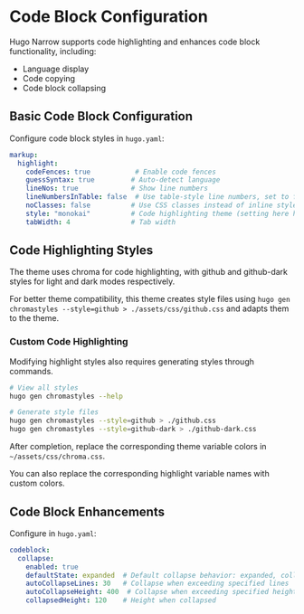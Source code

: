 # Code Block Configuration

Hugo Narrow supports code highlighting and enhances code block functionality, including:

- Language display
- Code copying
- Code block collapsing

## Basic Code Block Configuration

Configure code block styles in `hugo.yaml`:

```yaml
markup:
  highlight:
    codeFences: true           # Enable code fences
    guessSyntax: true         # Auto-detect language
    lineNos: true             # Show line numbers
    lineNumbersInTable: false  # Use table-style line numbers, set to false for theme compatibility
    noClasses: false          # Use CSS classes instead of inline styles
    style: "monokai"          # Code highlighting theme (setting here has no effect, details below)
    tabWidth: 4               # Tab width
```

## Code Highlighting Styles

The theme uses chroma for code highlighting, with github and github-dark styles for light and dark modes respectively.

For better theme compatibility, this theme creates style files using `hugo gen chromastyles --style=github > ./assets/css/github.css` and adapts them to the theme.

### Custom Code Highlighting

Modifying highlight styles also requires generating styles through commands.

```bash
# View all styles
hugo gen chromastyles --help

# Generate style files
hugo gen chromastyles --style=github > ./github.css
hugo gen chromastyles --style=github-dark > ./github-dark.css
```
After completion, replace the corresponding theme variable colors in `~/assets/css/chroma.css`.

You can also replace the corresponding highlight variable names with custom colors.

## Code Block Enhancements

Configure in `hugo.yaml`:

```yaml
codeblock:
  collapse:
    enabled: true
    defaultState: expanded  # Default collapse behavior: expanded, collapsed
    autoCollapseLines: 30   # Collapse when exceeding specified lines
    autoCollapseHeight: 400  # Collapse when exceeding specified height
    collapsedHeight: 120    # Height when collapsed
```




